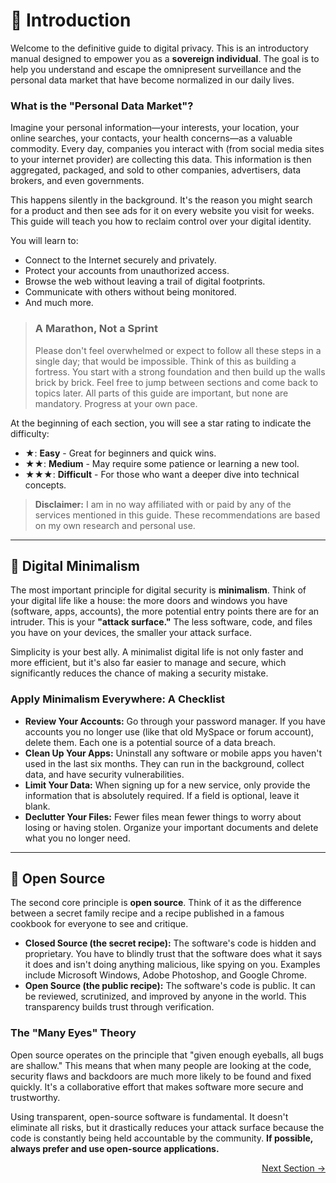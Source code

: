 # 📖 Introduction

Welcome to the definitive guide to digital privacy. This is an introductory manual designed to empower you as a **sovereign individual**. The goal is to help you understand and escape the omnipresent surveillance and the personal data market that have become normalized in our daily lives.

### What is the "Personal Data Market"?

Imagine your personal information—your interests, your location, your online searches, your contacts, your health concerns—as a valuable commodity. Every day, companies you interact with (from social media sites to your internet provider) are collecting this data. This information is then aggregated, packaged, and sold to other companies, advertisers, data brokers, and even governments.

This happens silently in the background. It's the reason you might search for a product and then see ads for it on every website you visit for weeks. This guide will teach you how to reclaim control over your digital identity.

You will learn to:
-   Connect to the Internet securely and privately.
-   Protect your accounts from unauthorized access.
-   Browse the web without leaving a trail of digital footprints.
-   Communicate with others without being monitored.
-   And much more.

> ### A Marathon, Not a Sprint
>
> Please don't feel overwhelmed or expect to follow all these steps in a single day; that would be impossible. Think of this as building a fortress. You start with a strong foundation and then build up the walls brick by brick. Feel free to jump between sections and come back to topics later. All parts of this guide are important, but none are mandatory. Progress at your own pace.

At the beginning of each section, you will see a star rating to indicate the difficulty:

-   ★: **Easy** - Great for beginners and quick wins.
-   ★★: **Medium** - May require some patience or learning a new tool.
-   ★★★: **Difficult** - For those who want a deeper dive into technical concepts.

> **Disclaimer:** I am in no way affiliated with or paid by any of the services mentioned in this guide. These recommendations are based on my own research and personal use.

---

## 🧹 Digital Minimalism

The most important principle for digital security is **minimalism**. Think of your digital life like a house: the more doors and windows you have (software, apps, accounts), the more potential entry points there are for an intruder. This is your **"attack surface."** The less software, code, and files you have on your devices, the smaller your attack surface.

Simplicity is your best ally. A minimalist digital life is not only faster and more efficient, but it's also far easier to manage and secure, which significantly reduces the chance of making a security mistake.

### Apply Minimalism Everywhere: A Checklist

-   **Review Your Accounts:** Go through your password manager. If you have accounts you no longer use (like that old MySpace or forum account), delete them. Each one is a potential source of a data breach.
-   **Clean Up Your Apps:** Uninstall any software or mobile apps you haven't used in the last six months. They can run in the background, collect data, and have security vulnerabilities.
-   **Limit Your Data:** When signing up for a new service, only provide the information that is absolutely required. If a field is optional, leave it blank.
-   **Declutter Your Files:** Fewer files mean fewer things to worry about losing or having stolen. Organize your important documents and delete what you no longer need.

---

## 🤝 Open Source

The second core principle is **open source**. Think of it as the difference between a secret family recipe and a recipe published in a famous cookbook for everyone to see and critique.

-   **Closed Source (the secret recipe):** The software's code is hidden and proprietary. You have to blindly trust that the software does what it says it does and isn't doing anything malicious, like spying on you. Examples include Microsoft Windows, Adobe Photoshop, and Google Chrome.
-   **Open Source (the public recipe):** The software's code is public. It can be reviewed, scrutinized, and improved by anyone in the world. This transparency builds trust through verification.

### The "Many Eyes" Theory

Open source operates on the principle that "given enough eyeballs, all bugs are shallow." This means that when many people are looking at the code, security flaws and backdoors are much more likely to be found and fixed quickly. It's a collaborative effort that makes software more secure and trustworthy.

Using transparent, open-source software is fundamental. It doesn't eliminate all risks, but it drastically reduces your attack surface because the code is constantly being held accountable by the community. **If possible, always prefer and use open-source applications.**

<div class="next-section-button-container">
<p align="right"><a href="https://privacyactivistkit.org/#/threat-modeling" class="next-section-button">Next Section &rarr;</a></p>
</div>

